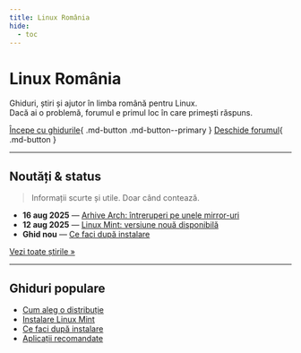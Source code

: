 ```yaml
---
title: Linux România
hide:
  - toc
---
```


# Linux România

Ghiduri, știri și ajutor în limba română pentru Linux.  
Dacă ai o problemă, forumul e primul loc în care primești răspuns.

[Începe cu ghidurile](ghiduri/incepatori/alege-distributia/){ .md-button .md-button--primary }
[Deschide forumul](https://forum.linuxromania.eu){ .md-button }

---

## Noutăți & status

> Informații scurte și utile. Doar când contează.

- **16 aug 2025** — [Arhive Arch: întreruperi pe unele mirror-uri](stiri/2025-08-16-arch-mirror-outage.md)
- **12 aug 2025** — [Linux Mint: versiune nouă disponibilă](stiri/2025-08-12-new-mint-release.md)
- **Ghid nou** — [Ce faci după instalare](ghiduri/incepatori/dupa-instalare.md)

[Vezi toate știrile »](stiri/index.md)

---

## Ghiduri populare

- [Cum aleg o distribuție](ghiduri/incepatori/alege-distributia.md)
- [Instalare Linux Mint](ghiduri/incepatori/instalare-mint.md)
- [Ce faci după instalare](ghiduri/incepatori/dupa-instalare.md)
- [Aplicații recomandate](ghiduri/aplicatii/recomandate.md)

